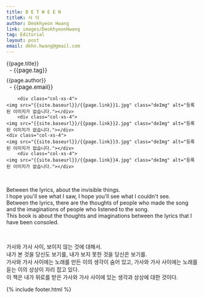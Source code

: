 ```yaml
---
title: B E T W E E N
titleK: 사 이
author: Deokhyeon Hwang
link: images/DeokhyeonHwang
tag: Editorial
layout: post
email: dkhn.hwang@gmail.com
---	
```


<div class="container">

<div class="deDep">
{{page.title}}<br>
<p style="font-size:15px; margin:0px; padding:0px 0px 0px 8px; margin:0px 0px 8px 0px;">- {{page.tag}}</p>
{{page.author}}<br>
<p style="font-size:15px; margin:0px; padding:0px 0px 0px 8px;">- {{page.email}}</p>
</div>


<div class="row" class="imgcolor">
	
		<div class="col-xs-4">
	<img src="{{site.baseurl}}/{{page.link}}1.jpg" class="deImg" alt="등록된 이미지가 없습니다."></div>
		<div class="col-xs-4">
	<img src="{{site.baseurl}}/{{page.link}}2.jpg" class="deImg" alt="등록된 이미지가 없습니다."></div>
	<div class="col-xs-4">
	<img src="{{site.baseurl}}/{{page.link}}3.jpg" class="deImg" alt="등록된 이미지가 없습니다."></div>
		<div class="col-xs-4">
	<img src="{{site.baseurl}}/{{page.link}}4.jpg" class="deImg" alt="등록된 이미지가 없습니다."></div>
	
</div>
<br>

<div class="det lato">



Between the lyrics,
about the invisible things.
<br>
I hope you'll see what I saw,
I hope you'll see what I couldn't see.
<br>
Between the lyrics, there are the thoughts of people who made the song and the imaginations of people who listened to the song.
<br>
This book is about the thoughts and imaginations between the lyrics that I have been consoled.



</div>

<br>

<div class="noto">

가사와 가사 사이,
보이지 않는 것에 대해서.
<br>
내가 본 것을 당신도 보기를,
내가 보지 못한 것을 당신은 보기를.
<br>
가사와 가사 사이에는 노래를 만든 이의 생각이 숨어 있고,
가사와 가사 사이에는 노래를 듣는 이의 상상이 자리 잡고 있다.
<br>
이 책은 내가 위로를 받은 가사와 가사 사이에 있는 생각과 상상에 대한 것이다.


</div>
{% include footer.html %} 
